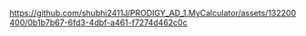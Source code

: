 

https://github.com/shubhi2411J/PRODIGY_AD_1.MyCalculator/assets/132200400/0b1b7b67-6fd3-4dbf-a461-f7274d462c0c


